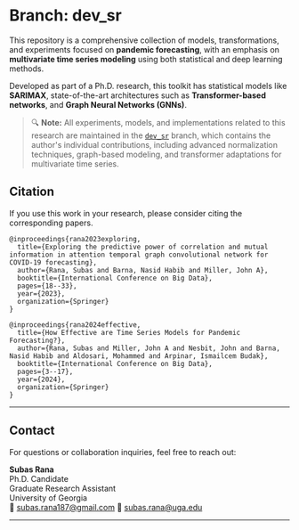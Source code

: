 # Branch: dev_sr

This repository is a comprehensive collection of models, transformations, and experiments focused on **pandemic forecasting**, with an emphasis on **multivariate time series modeling** using both statistical and deep learning methods.

Developed as part of a Ph.D. research, this toolkit has statistical models like **SARIMAX**, state-of-the-art architectures such as **Transformer-based networks**, and **Graph Neural Networks (GNNs)**.

> 🔍 **Note:** All experiments, models, and implementations related to this research are maintained in the [`dev_sr`](https://github.com/scalation/scalation_py/tree/dev_sr) branch, which contains the author's individual contributions, including advanced normalization techniques, graph-based modeling, and transformer adaptations for multivariate time series.


## Citation

If you use this work in your research, please consider citing the corresponding papers.
```
@inproceedings{rana2023exploring,
  title={Exploring the predictive power of correlation and mutual information in attention temporal graph convolutional network for COVID-19 forecasting},
  author={Rana, Subas and Barna, Nasid Habib and Miller, John A},
  booktitle={International Conference on Big Data},
  pages={18--33},
  year={2023},
  organization={Springer}
}
```
```
@inproceedings{rana2024effective,
  title={How Effective are Time Series Models for Pandemic Forecasting?},
  author={Rana, Subas and Miller, John A and Nesbit, John and Barna, Nasid Habib and Aldosari, Mohammed and Arpinar, Ismailcem Budak},
  booktitle={International Conference on Big Data},
  pages={3--17},
  year={2024},
  organization={Springer}
}
```
---

## Contact

For questions or collaboration inquiries, feel free to reach out:

**Subas Rana**  
Ph.D. Candidate  
Graduate Research Assistant  
University of Georgia  
📧 subas.rana187@gmail.com
📧 subas.rana@uga.edu

---


